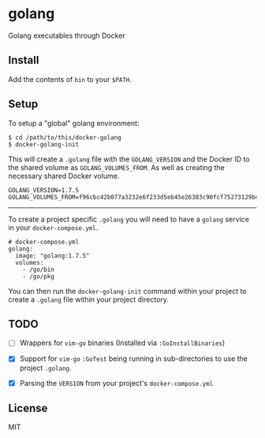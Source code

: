 # golang 

Golang executables through Docker

## Install

Add the contents of `bin` to your `$PATH`.


## Setup

To setup a "global" golang environment:

    $ cd /path/to/this/docker-golang
    $ docker-golang-init

This will create a `.golang` file with the `GOLANG_VERSION` and the Docker ID
to the shared volume as `GOLANG_VOLUMES_FROM`. As well as creating the
necessary shared Docker volume.

    GOLANG_VERSION=1.7.5
    GOLANG_VOLUMES_FROM=f96cbc42b077a3232e6f233d5eb45e26383c90fcf75273129b4102c8a168044f

---

To create a project specific `.golang` you will need to have a `golang` service
in your `docker-compose.yml`.

    # docker-compose.yml
    golang:
      image: "golang:1.7.5"
      volumes:
        - /go/bin
        - /go/pkg

You can then run the `docker-golang-init` command within your project to create
a `.golang` file within your project directory.


## TODO

- [ ] Wrappers for `vim-go` binaries (Installed via `:GoInstallBinaries`)

- [x] Support for `vim-go` `:GoTest` being running in sub-directories to use
  the project `.golang`.

- [x] Parsing the `VERSION` from your project's `docker-compose.yml`


## License

MIT

